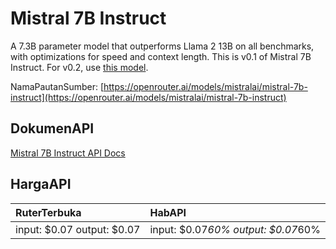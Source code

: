 # Mistral 7B Instruct

A 7.3B parameter model that outperforms Llama 2 13B on all benchmarks, with optimizations for speed and context length.
This is v0.1 of Mistral 7B Instruct. For v0.2, use [this model](/models/mistralai/mistral-7b-instruct:nitro).

NamaPautanSumber: [https://openrouter.ai/models/mistralai/mistral-7b-instruct](https://openrouter.ai/models/mistralai/mistral-7b-instruct)

## DokumenAPI

[Mistral 7B Instruct API Docs](../apis/kl/Mistral_7B_Instruct.md)

## HargaAPI

| RuterTerbuka | HabAPI |
|:---|:---|
| input: $0.07 output: $0.07 | input: $0.07*60% output: $0.07*60% |
